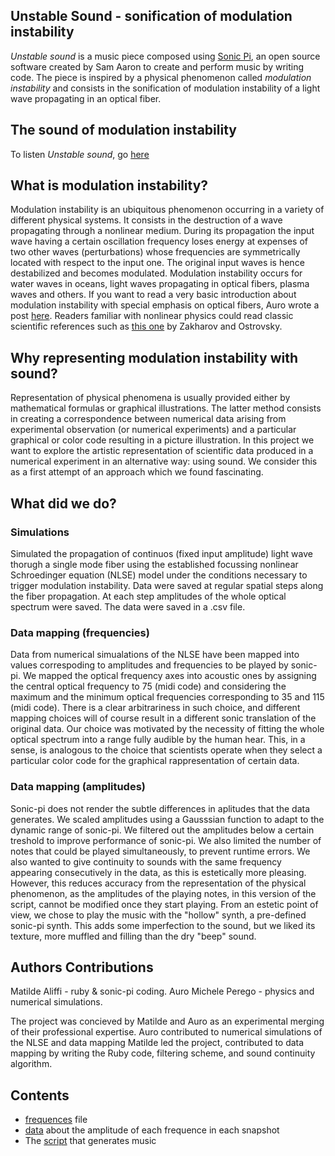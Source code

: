 ## Unstable Sound - sonification of modulation instability

*Unstable sound* is a music piece composed using [Sonic Pi](https://sonic-pi.net/), an open source software created by Sam Aaron to create and perform music by writing code. The piece is inspired by a physical phenomenon called *modulation instability* and consists in the sonification of modulation instability of a light wave propagating in an optical fiber. 

## The sound of modulation instability

To listen *Unstable sound*, go [here](https://soundcloud.com/matilde-aliffi/unstable-sound)

## What is modulation instability?

Modulation instability is an ubiquitous phenomenon occurring in a variety of different physical systems. It consists in the destruction of a wave propagating through a nonlinear medium. During its propagation the input wave having a certain oscillation frequency loses energy at expenses of two other waves (perturbations) whose frequencies are symmetrically located with respect to the input one. The original input waves is hence destabilized and becomes modulated. Modulation instability occurs for water waves in oceans, light waves propagating in optical fibers, plasma waves and others. If you want to read a very basic introduction about modulation instability with special emphasis on optical fibers, Auro wrote a post [here](https://www.nonlinearlight.com/outreach-with-semi-di-scienza-instabilities-of-light/). Readers familiar with nonlinear physics could read classic scientific references such as [this one](https://people.math.umass.edu/~kevrekid/math697wa/sdarticle_ZO.pdf) by Zakharov and Ostrovsky.

## Why representing modulation instability with sound?

Representation of physical phenomena is usually provided either by mathematical formulas or graphical illustrations. The latter method consists in creating a correspondence between numerical data arising from experimental observation (or numerical experiments) and a particular graphical or color code resulting in a picture illustration. In this project we want to explore the artistic representation of scientific data produced in a numerical experiment in an alternative way: using sound. We consider this as a first attempt of an approach which we found fascinating.

## What did we do?

### Simulations

Simulated the propagation of continuos (fixed input amplitude) light wave thorugh a single mode fiber using the established focussing nonlinear Schroedinger equation (NLSE) model under the conditions necessary to trigger modulation instability. Data were saved at regular spatial steps along the fiber propagation. At each step amplitudes of the whole optical spectrum were saved. The data were saved in a .csv file.

### Data mapping (frequencies)

Data from numerical simualations of the NLSE have been mapped into values correspoding to amplitudes and frequencies to be played by sonic-pi. We mapped the optical frequency axes into acoustic ones by assigning the central optical frequency to 75 (midi code) and considering the maximum and the minimum optical frequencies corresponding to 35 and 115 (midi code). There is a clear arbitrariness in such choice, and different mapping choices will of course result in a different sonic translation of the original data. Our choice was motivated by the necessity of fitting the whole optical spectrum into a range fully audible by the human hear. This, in a sense, is analogous to the choice that scientists operate when they select a particular color code for the graphical rappresentation of certain data.

### Data mapping (amplitudes)

Sonic-pi does not render the subtle differences in aplitudes that the data generates. We scaled amplitudes using a Gausssian function to adapt to the dynamic range of sonic-pi.
We filtered out the amplitudes below a certain treshold to improve performance of sonic-pi. We also limited the number of notes that could be played simultaneously, to prevent runtime errors.
We also wanted to give continuity to sounds with the same frequency appearing consecutively in the data, as this is estetically more pleasing. However, this reduces accuracy from the representation of the physical phenomenon, as the amplitudes of the playing notes, in this version of the script, cannot be modified once they start playing.
From an estetic point of view, we chose to play the music with the "hollow" synth, a pre-defined sonic-pi synth. This adds some imperfection to the sound, but we liked its texture, more muffled and filling than the dry "beep" sound.

## Authors Contributions

Matilde Aliffi - ruby & sonic-pi coding.
Auro Michele Perego - physics and numerical simulations.

The project was concieved by Matilde and Auro as an experimental merging of their professional expertise.
Auro contributed to numerical simulations of the NLSE and data mapping
Matilde led the project, contributed to data mapping by writing the Ruby code, filtering scheme, and sound continuity algorithm.

## Contents

- [frequences](frequences.csv) file
- [data](amplitudes.csv) about the amplitude of each frequence in each snapshot
- The [script](unstable_sound.ruby) that generates music
